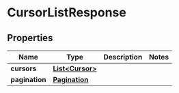

# CursorListResponse


## Properties

| Name | Type | Description | Notes |
|------------ | ------------- | ------------- | -------------|
|**cursors** | [**List&lt;Cursor&gt;**](Cursor.md) |  |  |
|**pagination** | [**Pagination**](Pagination.md) |  |  |



